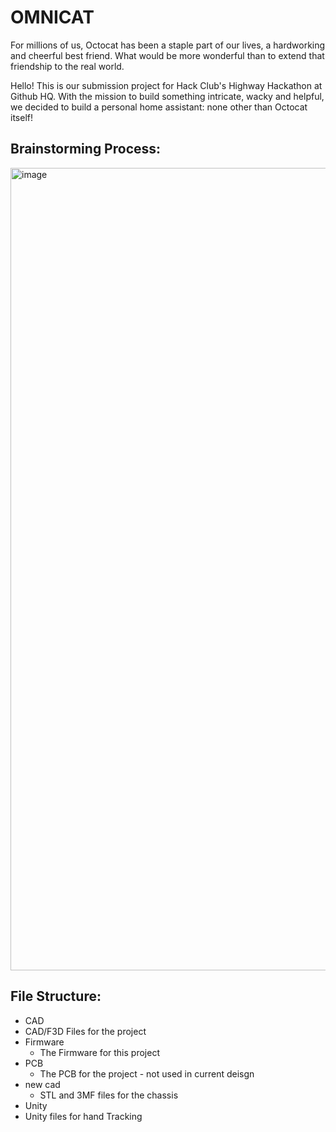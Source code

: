 # OMNICAT

For millions of us, Octocat has been a staple part of our lives, a hardworking and cheerful best friend. What would be more wonderful than to extend that friendship to the real world.


Hello! This is our submission project for Hack Club's Highway Hackathon at Github HQ.
With the mission to build something intricate, wacky and helpful, we decided to build a personal home assistant:
none other than Octocat itself!

## Brainstorming Process:
<img width="2778" height="1284" alt="image" src="https://github.com/user-attachments/assets/a818c133-b49e-4b53-9fdf-799c3e41ce27" />


## File Structure:
- CAD
 - CAD/F3D Files for the project
- Firmware
  - The Firmware for this project
- PCB
  - The PCB for the project - not used in current deisgn
- new cad
  - STL and 3MF files for the chassis
 - Unity
  -  Unity files for hand Tracking
 
   
